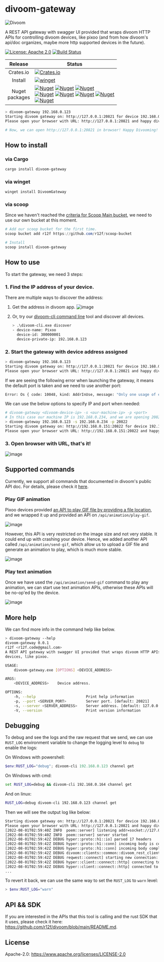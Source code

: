 # divoom-gateway
![Divoom](https://raw.githubusercontent.com/r12f/divoom/main/assets/Logo.png)

A REST API gateway with swagger UI provided that wraps divoom HTTP APIs for controlling divoom devices, like pixoo (and from how divoom's api/doc organizes, maybe more http supported devices in the future).

[![License: Apache 2.0](https://img.shields.io/badge/License-Apache%202.0-blue.svg)](LICENSE-APACHE)
[![Build Status](https://riff.visualstudio.com/divoom/_apis/build/status/r12f.divoom?branchName=main)](https://riff.visualstudio.com/divoom/_build/latest?definitionId=7&branchName=main)

| Release | Status                                                                                                                                                                                                                                                                                                                                                                                                                                                                                                                                                                                                                                                                                                                                                                                                                                                                                                                                                                                                                                                                                                                                                                                                                                                                                                                                                                                                                                                                      |
|:---:|-----------------------------------------------------------------------------------------------------------------------------------------------------------------------------------------------------------------------------------------------------------------------------------------------------------------------------------------------------------------------------------------------------------------------------------------------------------------------------------------------------------------------------------------------------------------------------------------------------------------------------------------------------------------------------------------------------------------------------------------------------------------------------------------------------------------------------------------------------------------------------------------------------------------------------------------------------------------------------------------------------------------------------------------------------------------------------------------------------------------------------------------------------------------------------------------------------------------------------------------------------------------------------------------------------------------------------------------------------------------------------------------------------------------------------------------------------------------------------|
| Crates.io | [![Crates.io](https://img.shields.io/crates/v/divoom-gateway?color=blue&style=flat-square&label=cargo%20install%20divoom-gateway)](https://crates.io/crates/divoom-gateway)                                                                                                                                                                                                                                                                                                                                                                                                                                                                                                                                                                                                                                                                                                                                                                                                                                                                                                                                                                                                                                                                                                                                                                                                                                                                                                 |                                                                                                                                                                                                                                                                                                                                                                                                                                                                                                                                                                                                                                                                                                                                                                                                                                                                                                                                                                                                                                                                                                                                                                                                                        |
| Install | [![winget](https://img.shields.io/static/v1?style=flat-square&label=winget%20install%20DivoomGateway&message=winget&color=blue)](https://github.com/microsoft/winget-pkgs/tree/master/manifests/r/r12f/DivoomGateway)                                                                                                                                                                                                                                                                                                                                                                                                                                                                                                                                                                                                                                                                                                                                                                                                                                                                                                                                                                                                                                                                                                                                                                                                                                                       |
| Nuget<br/>packages | [![Nuget](https://img.shields.io/nuget/v/divoom-gateway.windows.x86?style=flat-square&color=green&label=windows.x86)](https://www.nuget.org/packages/divoom-gateway.windows.x86/) [![Nuget](https://img.shields.io/nuget/v/divoom-gateway.windows.x64?style=flat-square&color=green&label=windows.x64)](https://www.nuget.org/packages/divoom-gateway.windows.x64/) [![Nuget](https://img.shields.io/nuget/v/divoom-gateway.windows.arm64?style=flat-square&color=green&label=windows.arm64)](https://www.nuget.org/packages/divoom-gateway.windows.arm64/) <br/> [![Nuget](https://img.shields.io/nuget/v/divoom-gateway.linux.x86?style=flat-square&color=green&label=linux.x86)](https://www.nuget.org/packages/divoom-gateway.linux.x86/) [![Nuget](https://img.shields.io/nuget/v/divoom-gateway.linux.x64?style=flat-square&color=green&label=linux.x64)](https://www.nuget.org/packages/divoom-gateway.linux.x64/) [![Nuget](https://img.shields.io/nuget/v/divoom-gateway.linux.arm?style=flat-square&color=green&label=linux.arm)](https://www.nuget.org/packages/divoom-gateway.linux.arm/) [![Nuget](https://img.shields.io/nuget/v/divoom-gateway.linux.arm64?style=flat-square&color=green&label=linux.arm64)](https://www.nuget.org/packages/divoom-gateway.linux.arm64/) <br/> [![Nuget](https://img.shields.io/nuget/v/divoom-gateway.linux.arm64?style=flat-square&color=green&label=macos.x64)](https://www.nuget.org/packages/divoom-gateway.macos.x64/) |

```bash
> divoom-gateway 192.168.0.123
Starting divoom gateway on: http://127.0.0.1:20821 for device 192.168.0.123.
Please open your browser with URL: http://127.0.0.1:20821 and happy divooming!

# Now, we can open http://127.0.0.1:20821 in browser! Happy Divooming!
```

## How to install

### via Cargo
```bash
cargo install divoom-gateway
```

### via winget
```powershell
winget install DivoomGateway
```

### via scoop
Since we haven't reached the [criteria for Scoop Main bucket](https://github.com/ScoopInstaller/Scoop/wiki/Criteria-for-including-apps-in-the-main-bucket), we need to use our own bucket at this moment.

```powershell
# Add our scoop bucket for the first time.
scoop bucket add r12f https://github.com/r12f/scoop-bucket

# Install
scoop install divoom-gateway
```

## How to use

To start the gateway, we need 3 steps:

### 1. Find the IP address of your device.

There are multiple ways to discover the address:

1. Get the address in divoom app.
   ![image](https://user-images.githubusercontent.com/1533278/182060485-09cd2481-7031-4121-b21f-a5c0d6476069.png)

2. Or, try our [divoom-cli command line](https://github.com/r12f/divoom/tree/main/divoom_cli) tool and discover all devices.

   ```bash
   > .\divoom-cli.exe discover
   - device-name: Pixoo
     device-id: 300000001
     device-private-ip: 192.168.0.123
   ```

### 2. Start the gateway with device address assigned

```bash
> divoom-gateway 192.168.0.123
Starting divoom gateway on: http://127.0.0.1:20821 for device 192.168.0.123.
Please open your browser with URL: http://127.0.0.1:20821 and happy divooming!
```

If we are seeing the following error when launching the gateway, it means the default port is taken and we need to use another port:

```bash
Error: Os { code: 10048, kind: AddrInUse, message: "Only one usage of each socket address (protocol/network address/port) is normally permitted." }
```

We can use the below options to specify IP and port when needed:

```bash
# divoom-gateway <divoom-device-ip> -s <our-machine-ip> -p <port>
# In this case our machine IP is 192.168.0.234, and we are opening 20822 to connect to device 192.168.0.123:
> divoom-gateway 192.168.0.123 -s 192.168.0.234 -p 20822
Starting divoom gateway on: http://192.168.0.151:20822 for device 192.168.0.164.
Please open your browser with URL: http://192.168.0.151:20822 and happy divooming!
```

### 3. Open browser with URL, that's it!

![image](https://user-images.githubusercontent.com/1533278/182061620-2a0724cf-a153-4dc5-8330-63a1a49b5eb0.png)

## Supported commands

Currently, we support all commands that documented in divoom's public API doc. For details, please check it [here](https://github.com/r12f/divoom#pixoo-device-apis).

### Play GIF animation

Pixoo devices provided [an API to play GIF file by providing a file location](http://doc.divoom-gz.com/web/#/12?page_id=195), and we wrapped it up and
provided an API on `/api/animation/play-gif`.

![image](https://user-images.githubusercontent.com/1533278/182063159-5851d354-7305-41cd-9efe-e395b1cff91a.png)

However, this API is very restricted on the image size and not very stable. It could end up with crashing your device. Hence, we added another API
called `/api/animation/send-gif`, which allow us to upload a GIF file and generate an animation to play, which is much more stable.

![image](https://user-images.githubusercontent.com/1533278/182063297-ab7cebb6-1a87-42bb-a8bc-d4c63982c7fd.png)

### Play text animation

Once we have used the `/api/animation/send-gif` command to play any animation, we can start use text animation APIs, otherwise these APIs will be
no-op'ed by the device.

![image](https://user-images.githubusercontent.com/1533278/182063848-e3ac6409-f3f8-4228-932f-d661f782e16d.png)


## More help

We can find more info in the command help like below.

```bash
> divoom-gateway --help
divoom-gateway 0.0.1
r12f <r12f.code@gmail.com>
A REST API gateway with swagger UI provided that wraps divoom HTTP APIs for controlling divoom
devices, like pixoo.

USAGE:
    divoom-gateway.exe [OPTIONS] <DEVICE_ADDRESS>

ARGS:
    <DEVICE_ADDRESS>    Device address.

OPTIONS:
    -h, --help                       Print help information
    -p, --port <SERVER_PORT>         Server port. [default: 20821]
    -s, --server <SERVER_ADDRESS>    Server address. [default: 127.0.0.1]
    -V, --version                    Print version information
```

## Debugging

To debug and see the logs and the raw request that we send, we can use `RUST_LOG` environment variable to change the logging level to `debug` to enable the logs:

On Windows with powershell:

```powershell
$env:RUST_LOG="debug"; divoom-cli 192.168.0.123 channel get
```

On Windows with cmd:

```cmd
set RUST_LOG=debug && divoom-cli 192.168.0.164 channel get
```

And on linux:

```bash
RUST_LOG=debug divoom-cli 192.168.0.123 channel get
```

Then we will see the output log like below:

```bash
Starting divoom gateway on: http://127.0.0.1:20821 for device 192.168.0.123.
Please open your browser with URL: http://127.0.0.1:20821 and happy divooming!
[2022-08-01T02:59:40Z INFO  poem::server] listening addr=socket://127.0.0.1:20821
[2022-08-01T02:59:40Z INFO  poem::server] server started
[2022-08-01T02:59:42Z DEBUG hyper::proto::h1::io] parsed 17 headers
[2022-08-01T02:59:42Z DEBUG hyper::proto::h1::conn] incoming body is content-length (230 bytes)
[2022-08-01T02:59:42Z DEBUG hyper::proto::h1::conn] incoming body completed
[2022-08-01T02:59:42Z DEBUG divoom::clients::common::divoom_rest_client] Sending request: Url = "http://192.168.0.123/post", Body = "{"Command":"Draw/SendHttpText","TextId":0,"x":0,"y":0,"dir":1,"font":0,"TextWidth":0,"speed":100,"TextString":"The gray fox jumped over the lazy dog","color":"#000000","align":2}", Timeout = 2s
[2022-08-01T02:59:42Z DEBUG reqwest::connect] starting new connection: http://192.168.0.123/
[2022-08-01T02:59:42Z DEBUG hyper::client::connect::http] connecting to 192.168.0.123:80
[2022-08-01T02:59:42Z DEBUG hyper::client::connect::http] connected to 192.168.0.123:80
...
```

To revert it back, we can use the same way to set the `RUST_LOG` to `warn` level:

```powershell
> $env:RUST_LOG="warn"
```

## API && SDK

If you are interested in the APIs that this tool is calling and the rust SDK that it uses, please check it here: <https://github.com/r12f/divoom/blob/main/README.md>.

## License
Apache-2.0: <https://www.apache.org/licenses/LICENSE-2.0>
